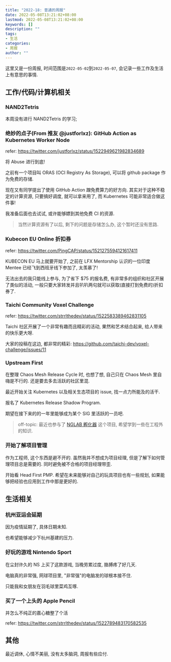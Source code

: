 ```yaml
---
title: "2022-18: 普通的周报"
date: 2022-05-08T13:21:02+08:00
lastmod: 2022-05-08T13:21:02+08:00
keywords: []
description: ""
tags:
- 生活
categories:
- 周报
author: ""
---
```


这里又是一份周报, 时间范围是`2022-05-02`到`2022-05-07`, 会记录一些工作及生活上有意思的事情.

## 工作/代码/计算机相关

### NAND2Tetris

本周没有进行 NAND2Tetris 的学习;

### 绝妙的点子(From 推友 @justforlxz): GitHub Action as Kubernetes Worker Node

refer: https://twitter.com/justforlxz/status/1522949621982834689

将 Abuse 进行到底!

之前有一个项目叫 ORAS (OCI Registry As Storage), 可以将 github package 作为免费的存储.

现在又有同学提出了使用 GitHub Action 蹭免费算力的好方向. 其实对于这种不稳定的计算资源, 只要搞好调度, 就可以拿来用了, 而 Kubernetes 可能非常适合做这件事!

我准备后面也去试试, 或许能够嫖到其他免费 CI 的资源.

> 当然计算资源有了以后, 剩下的问题是存储怎么办, 这个暂时还没有思路.

### Kubecon EU Online 折扣券

refer: https://twitter.com/PingCAP/status/1521275594121617411

KUBECON EU 马上就要开始了, 之前在 LFX Mentorship 认识的一位印度 Mentee 已经飞到西班牙线下参加了, 太羡慕了!

无法出去的我只能线上参与, 为了省下 $75 的报名费, 有非常多的组织和社区开展了类似的活动, 一般只要大家转发并且叭叭两句就可以获取(直接打到免费的)折扣券了.

### Taichi Community Voxel Challenge

refer: https://twitter.com/strrlthedev/status/1522583389462831105

Taichi 社区开展了一个非常有趣而且精彩的活动, 果然和艺术结合起来, 给人带来的快乐更大呀.

大家的投稿在这边, 都非常的精彩: https://github.com/taichi-dev/voxel-challenge/issues/11

### Upstream First

在整理 Chaos Mesh Release Cycle 时, 也想了想, 自己只在 Chaos Mesh 里自嗨是不行的. 还是要去多去活跃的社区里混.

最近开始关注 Kubernetes 以及相关生态项目的 issue, 找一点力所能及的活干.

报名了 Kubernetes Release Shadow Program.

期望在接下来的的一年里能够成为某个 SIG 里活跃的一员吧.

> off-topic: 最近也参与了 [NGLAB 孵化器](https://www.nglab.io/incubator) 这个项目, 希望学到一些在工程外的知识.

### 开始了解项目管理

作为工程师, 这个东西是避不开的. 虽然我并不想成为项目经理, 但是了解下如何管理项目总是需要的. 同时避免被不合格的项目经理带歪.

开始看 Head First PMP. 希望在未来能够对自己的玩具项目也有一些规划, 如果能够把经验也应用到工作中那是更好的.

## 生活相关

### 杭州亚运会延期

因为疫情延期了, 具体日期未知.

也希望能够减少下杭州基建的压力.

### 好玩的游戏 Nintendo Sport

在尘封许久的 NS 上买了这款游戏, 当晚劳累过度, 胳膊疼了好几天.

电脑真的非常强, 网球项目里, "非常强"的电脑发的球根本接不住.

只能我和女朋友在羽毛球里菜鸡互啄.

### 买了一个上头的 Apple Pencil

并怎么不纯正的嘉心糖整了个活

refer: https://twitter.com/strrlthedev/status/1522789483170582535

## 其他

最近调休, 心情不美丽, 没有太多脑洞, 周报有些应付.
